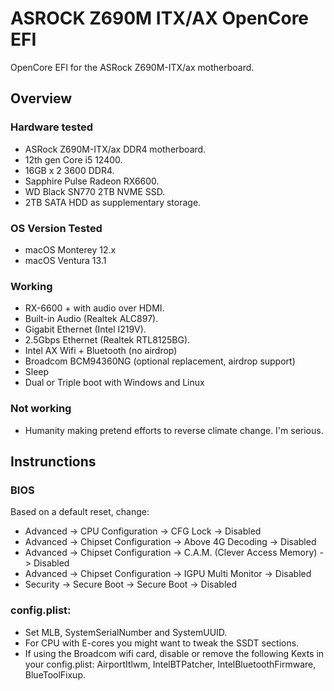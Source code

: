# ASROCK Z690M ITX/AX OpenCore EFI
OpenCore EFI for the ASRock Z690M-ITX/ax motherboard.

## Overview

### Hardware tested
- ASRock Z690M-ITX/ax DDR4 motherboard.
- 12th gen Core i5 12400.
- 16GB x 2 3600 DDR4.
- Sapphire Pulse Radeon RX6600.
- WD Black SN770 2TB NVME SSD.
- 2TB SATA HDD as supplementary storage.


### OS Version Tested
- macOS Monterey 12.x
- macOS Ventura 13.1

### Working
- RX-6600 + with audio over HDMI.
- Built-in Audio (Realtek ALC897).
- Gigabit Ethernet (Intel I219V).
- 2.5Gbps Ethernet (Realtek RTL8125BG).
- Intel AX Wifi + Bluetooth (no airdrop)
- Broadcom BCM94360NG (optional replacement, airdrop support)
- Sleep
- Dual or Triple boot with Windows and Linux

### Not working
- Humanity making pretend efforts to reverse climate change. I'm serious.

## Instrunctions
### BIOS
Based on a default reset, change:
- Advanced -> CPU Configuration -> CFG Lock -> Disabled
- Advanced -> Chipset Configuration -> Above 4G Decoding -> Disabled
- Advanced -> Chipset Configuration -> C.A.M. (Clever Access Memory) -> Disabled
- Advanced -> Chipset Configuration -> IGPU Multi Monitor -> Disabled
- Security -> Secure Boot -> Secure Boot -> Disabled


### config.plist:
- Set MLB, SystemSerialNumber and SystemUUID.
- For CPU with E-cores you might want to tweak the SSDT sections.
- If using the Broadcom wifi card, disable or remove the following Kexts in your config.plist: AirportItlwm, IntelBTPatcher, IntelBluetoothFirmware, BlueToolFixup.

